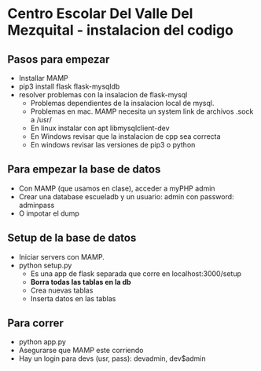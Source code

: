 # Centro Escolar Del Valle Del Mezquital - instalacion del codigo


## Pasos para empezar

- Installar MAMP
- pip3 install flask flask-mysqldb
- resolver problemas con la insalacion de flask-mysql
    - Problemas dependientes de la insalacion local de mysql.
    - Problemas en mac. MAMP necesita un system link de archivos .sock a /usr/
    - En linux instalar con apt libmysqlclient-dev
    - En Windows revisar que la instalacion de cpp sea correcta
    - En windows revisar las versiones de pip3 o python


## Para empezar la base de datos

- Con MAMP (que usamos en clase), acceder a myPHP admin
- Crear una database escueladb y un usuario: admin con password: adminpass 
- O impotar el dump

## Setup de la base de datos
- Iniciar servers con MAMP.
- python setup.py
    - Es una app de flask separada que corre en localhost:3000/setup
    - **Borra todas las tablas en la db**
    - Crea nuevas tablas
    - Inserta datos en las tablas
## Para correr

- python app.py
- Asegurarse que MAMP este corriendo
- Hay un login para devs (usr, pass): devadmin, dev$admin

